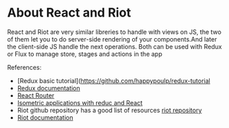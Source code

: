 # About React and Riot

React and Riot are very similar libreries to handle with views on JS, the two of them let you to do server-side rendering of your components.And later the client-side JS handle the next operations.
Both can be used with Redux or Flux to manage store, stages and actions in the app

References: 

* [Redux basic tutorial](https://github.com/happypoulp/redux-tutorial
* [Redux documentation](http://rackt.github.io/redux/docs/introduction/index.html)
* [React Router](https://github.com/rackt/react-router)
* [Isometric applications with reduc and React](https://medium.com/@bananaoomarang/handcrafting-an-isomorphic-redux-application-with-love-40ada4468af4)
* Riot github repository has a good list of resources [riot repository](https://github.com/riot/riot)
* [Riot documentation](http://riotjs.com/)

